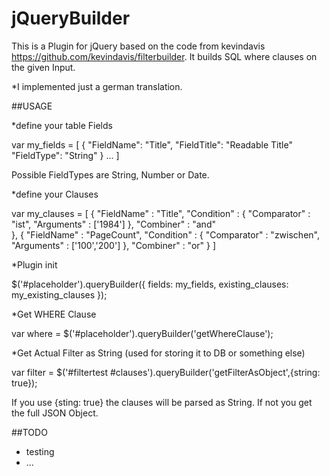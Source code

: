 jQueryBuilder
=============

This is a Plugin for jQuery based on the code from kevindavis https://github.com/kevindavis/filterbuilder.
It builds SQL where clauses on the given Input. 

*I implemented just a german translation.


##USAGE

*define your table Fields

var my_fields = [
	{
		"FieldName": "Title",
		"FieldTitle": "Readable Title"
		"FieldType": "String"
	}
	...
]

Possible FieldTypes are String, Number or Date.


*define your Clauses

var my_clauses = [
	{
		"FieldName" : "Title",
		"Condition" : {
			"Comparator" : "ist",
				"Arguments" : ['1984']
			},
		"Combiner" : "and"	
	},
	{
		"FieldName" : "PageCount",
			"Condition" : {
				"Comparator" : "zwischen",
				"Arguments" : ['100','200']
			},
		"Combiner" : "or"
	}
]

*Plugin init

$('#placeholder').queryBuilder({
		fields: my_fields, 
		existing_clauses: my_existing_clauses
	});

*Get WHERE Clause

var where = $('#placeholder').queryBuilder('getWhereClause');

*Get Actual Filter as String (used for storing it to DB or something else)

var filter = $('#filtertest #clauses').queryBuilder('getFilterAsObject',{string: true});

If you use {sting: true} the clauses will be parsed as String. If not you get the full JSON Object.

##TODO
- testing
- ...


